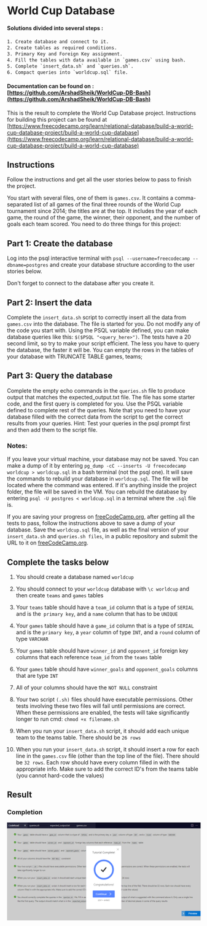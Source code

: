 # World Cup Database

#### Solutions divided into several steps :

    1. Create database and connect to it.
    2. Create tables as required conditions.
    3. Primary Key and Foreign Key assignment.
    4. Fill the tables with data available in `games.csv` using bash.
    5. Complete `insert_data.sh` and `queries.sh`.
    6. Compact queries into `worldcup.sql` file.


#### Documentation can be found on :[https://github.com/ArshadSheik/WorldCup-DB-Bash](https://github.com/ArshadSheik/WorldCup-DB-Bash) 

This is the result to complete the World Cup Database project. 
Instructions for building this project can be found at 
[https://www.freecodecamp.org/learn/relational-database/build-a-world-cup-database-project/build-a-world-cup-database](https://www.freecodecamp.org/learn/relational-database/build-a-world-cup-database-project/build-a-world-cup-database)

## Instructions

Follow the instructions and get all the user stories below to pass to finish the project.

You start with several files, one of them is `games.csv`. It contains a comma-separated list of all games of the final three rounds of the World Cup tournament since 2014; the titles are at the top. It includes the year of each game, the round of the game, the winner, their opponent, and the number of goals each team scored. You need to do three things for this project:

## Part 1: Create the database

Log into the psql interactive terminal with `psql --username=freecodecamp --dbname=postgres` and create your database structure according to the user stories below.

Don't forget to connect to the database after you create it.

## Part 2: Insert the data

Complete the `insert_data.sh` script to correctly insert all the data from `games.csv` into the database. The file is started for you. Do not modify any of the code you start with. Using the PSQL variable defined, you can make database queries like this: `$($PSQL "<query_here>")`. The tests have a 20 second limit, so try to make your script efficient. The less you have to query the database, the faster it will be. You can empty the rows in the tables of your database with TRUNCATE TABLE games, teams;

## Part 3: Query the database

Complete the empty echo commands in the `queries.sh` file to produce output that matches the expected_output.txt file. The file has some starter code, and the first query is completed for you. Use the PSQL variable defined to complete rest of the queries. Note that you need to have your database filled with the correct data from the script to get the correct results from your queries. Hint: Test your queries in the psql prompt first and then add them to the script file.

### Notes:

If you leave your virtual machine, your database may not be saved. You can make a dump of it by entering `pg_dump -cC --inserts -U freecodecamp worldcup > worldcup.sql` in a bash terminal (not the psql one). It will save the commands to rebuild your database in `worldcup.sql`. The file will be located where the command was entered. If it's anything inside the project folder, the file will be saved in the VM. You can rebuild the database by entering `psql -U postgres < worldcup.sql` in a terminal where the `.sql` file is.

If you are saving your progress on [freeCodeCamp.org](https://www.freecodecamp.org/), after getting all the tests to pass, follow the instructions above to save a dump of your database. Save the `worldcup.sql` file, as well as the final version of your `insert_data.sh` and `queries.sh files`, in a public repository and submit the URL to it on [freeCodeCamp.org](https://www.freecodecamp.org/).


## Complete the tasks below

1. You should create a database named `worldcup`

2. You should connect to your `worldcup` database with `\c worldcup` and then create `teams` and `games` tables

3. Your `teams` table should have a `team_id` column that is a type of `SERIAL` and is the` primary key`, and a `name` column that has to be `UNIQUE`

4. Your `games` table should have a `game_id` column that is a type of `SERIAL` and is the `primary key`, a `year` column of type `INT`, and a `round` column of type `VARCHAR`

5. Your `games` table should have `winner_id` and `opponent_id` foreign key columns that each reference `team_id` from the `teams` table

6. Your `games` table should have `winner_goals` and `opponent_goals` columns that are type `INT`

7. All of your columns should have the `NOT NULL` constraint

8. Your two script `(.sh)` files should have executable permissions. Other tests involving these two files will fail until permissions are correct. When these permissions are enabled, the tests will take significantly longer to run
cmd: `chmod +x filename.sh`

9. When you run your `insert_data.sh` script, it should add each unique team to the teams table. There should be `26 rows`

10. When you run your `insert_data.sh` script, it should insert a row for each line in the `games.csv` file (other than the top line of the file). There should be `32 rows`. Each row should have every column filled in with the appropriate info. Make sure to add the correct ID's from the teams table (you cannot hard-code the values)

## Result

### Completion

![Completion](Completion.PNG)